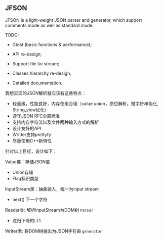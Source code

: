 ## JFSON

JFSON is a light-weight JSON parser and generator, which support comments mode as well as standard mode. 

TODO:

* Gtest (basic functions & performance);


* API re-design;
* Support file i\o stream;
* Classes hierarchy re-design;
* Detailed documentation.



我想实现的JSON解析器应该有这些特点：

* 轻量级，性能良好，内存使用合理（value union，原位解析，短字符串优化, String_view优化）
* 遵守JSON RFC全部标准
* 支持内存字符流以及文件两种输入方式的解析
* 设计友好的API
* Writter支持prettyfy
* 尽量使用C++新特性

针对以上目标，设计如下：

Value类：存储JSON值

* Union存储
* Flag标识类型

InputStream类：抽象输入，统一为input stream

* next() 下一个字符

Reader类: 解析InputStream为DOM树 `Parsor`

* 递归下降的LL1

Writer类: 将DOM树输出为JSON字符串 `generator`